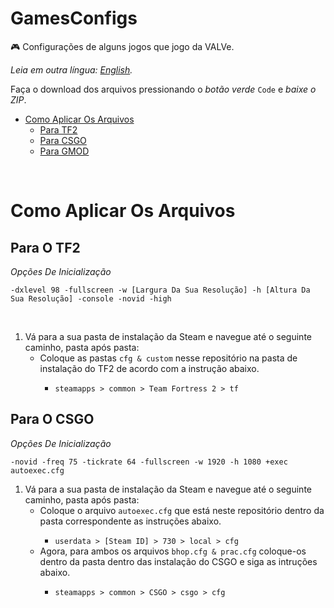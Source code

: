 # GamesConfigs
🎮 Configurações de alguns jogos que jogo da VALVe.

*Leia em outra língua: [English](README.md).*

Faça o download dos arquivos pressionando o *botão verde* `Code` e *baixe o ZIP*.

<ul> 
  <li>
    <a href="#ComoAplicarOsArquivos">Como Aplicar Os Arquivos</a>
    <ul> 
      <li><a href="#TF2">Para TF2</a></li>
      <li><a href="#CSGO">Para CSGO</a></li>
      <li><a href="#GMOD">Para GMOD</a></li>
    </ul>  
  </li>
</ul>

<br>

<h1 id="ComoAplicarOsArquivos">Como Aplicar Os Arquivos</h1>
<h2 id="TF2">Para O TF2</h2>
 
<p><i>Opções De Inicialização</i></p>
<p><code>-dxlevel 98 -fullscreen -w [Largura Da Sua Resolução] -h [Altura Da Sua Resolução] -console -novid -high</code></p>


<br>

<ol>
    <li>Vá para a sua pasta de instalação da Steam e navegue até o seguinte caminho, pasta após pasta:
        <ul>
            <li>Coloque as pastas <code>cfg & custom</code> nesse repositório na pasta de instalação do TF2 de acordo com a instrução abaixo.</li>
            <ul>
                <li><code>steamapps > common > Team Fortress 2 > tf</code></li>
            </ul>
        </ul>
    </li>
</ol>

<h2 id="CSGO">Para O CSGO</h2> 
<p><i>Opções De Inicialização</i></p>
<p><code>-novid -freq 75 -tickrate 64 -fullscreen -w 1920 -h 1080 +exec autoexec.cfg</code></p>

<ol>
    <li>Vá para a sua pasta de instalação da Steam e navegue até o seguinte caminho, pasta após pasta:
        <ul>
            <li>Coloque o arquivo <code>autoexec.cfg</code> que está neste repositório dentro da pasta correspondente as instruções abaixo.</li>
            <ul>
                <li><code>userdata > [Steam ID] > 730 > local > cfg</code></li>
            </ul>
             <li>Agora, para ambos os arquivos <code>bhop.cfg & prac.cfg</code> coloque-os dentro da pasta dentro das instalação do CSGO e siga as intruções abaixo.</li>
            <ul>
                <li><code>steamapps > common > CSGO > csgo > cfg</code></li>
            </ul>
        </ul>
    </li>
</ol>